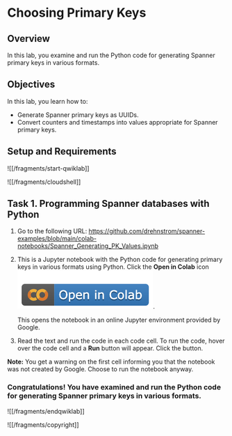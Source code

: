 # Choosing Primary Keys

## Overview

In this lab, you examine and run the Python code for generating Spanner primary keys in various formats. 

## Objectives

In this lab, you learn how to:
* Generate Spanner primary keys as UUIDs.
* Convert counters and timestamps into values appropriate for Spanner primary keys.

## Setup and Requirements

![[/fragments/start-qwiklab]]


![[/fragments/cloudshell]]


## Task 1. Programming Spanner databases with Python

1. Go to the following URL: https://github.com/drehnstrom/spanner-examples/blob/main/colab-notebooks/Spanner_Generating_PK_Values.ipynb 

2. This is a Jupyter notebook with the Python code for generating primary keys in various formats using Python. Click the __Open in Colab__ icon ![colab icon](img/colab-icon.png). <div>This opens the notebook in an online Jupyter environment provided by Google. </div>

3. Read the text and run the code in each code cell. To run the code, hover over the code cell and a __Run__ button will appear. Click the button. 

__Note:__ You get a warning on the first cell informing you that the notebook was not created by Google. Choose to run the notebook anyway. 

### **Congratulations!** You have examined and run the Python code for generating Spanner primary keys in various formats. 


![[/fragments/endqwiklab]]

![[/fragments/copyright]]

